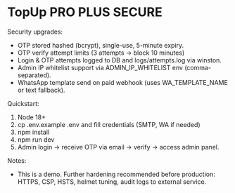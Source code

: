 # TopUp PRO PLUS SECURE

Security upgrades:
- OTP stored hashed (bcrypt), single-use, 5-minute expiry.
- OTP verify attempt limits (3 attempts -> block 10 minutes)
- Login & OTP attempts logged to DB and logs/attempts.log via winston.
- Admin IP whitelist support via ADMIN_IP_WHITELIST env (comma-separated).
- WhatsApp template send on paid webhook (uses WA_TEMPLATE_NAME or text fallback).

Quickstart:
1. Node 18+
2. cp .env.example .env and fill credentials (SMTP, WA if needed)
3. npm install
4. npm run dev
5. Admin login -> receive OTP via email -> verify -> access admin panel.

Notes:
- This is a demo. Further hardening recommended before production: HTTPS, CSP, HSTS, helmet tuning, audit logs to external service.
